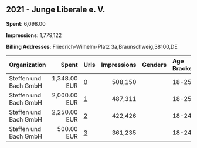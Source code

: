## 2021 - Junge Liberale e. V. 
**Spent**: 6,098.00

**Impressions**: 1,779,122

**Billing Addresses**: Friedrich-Wilhelm-Platz 3a,Braunschweig,38100,DE

|Organization|Spent|Urls|Impressions|Genders|Age Brackets|Country Codes|
|:---|---:|:---|---:|:---|:---|:---|
|Steffen und Bach GmbH|1,348.00 EUR|[0](https://www.snap.com/political-ads/asset/74c82a26ce2e5f8acf36db6691a7760dee59e4a1d2211c77d96d7def39542634?mediaType=png)|508,150||18-25|germany|
|Steffen und Bach GmbH|2,000.00 EUR|[1](https://www.snap.com/political-ads/asset/a18faeecff78a983eaeff3b10562f78667f0dcafe118421f4ce04c8eb60ec45d?mediaType=jpeg)|487,311||18-25|germany|
|Steffen und Bach GmbH|2,250.00 EUR|[2](https://www.snap.com/political-ads/asset/408057a0c7c808a9257b06c07b8f5fbb4765ee07745164eb7e56c443bb349991?mediaType=mp4)|422,426||18-24|germany|
|Steffen und Bach GmbH|500.00 EUR|[3](https://www.snap.com/political-ads/asset/5d25231a3c1755aa33d4d3246a547c63b885d3526674527961a0cddcd93ec054?mediaType=png)|361,235||18-24|germany|
